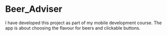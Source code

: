 # Beer_Adviser
I have developed this project as part of my mobile development course. 
The app is about choosing the flavour for beers and clickable buttons. 

